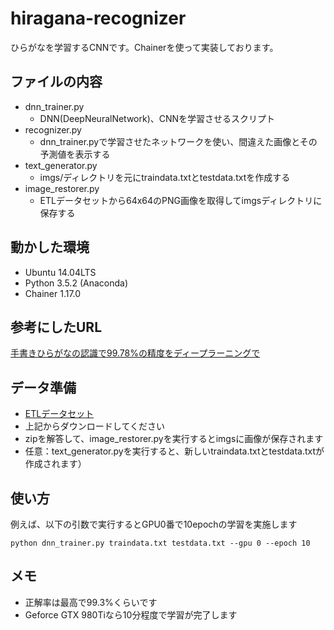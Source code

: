 # hiragana-recognizer
ひらがなを学習するCNNです。Chainerを使って実装しております。

## ファイルの内容
* dnn_trainer.py
  * DNN(DeepNeuralNetwork)、CNNを学習させるスクリプト
* recognizer.py
  + dnn_trainer.pyで学習させたネットワークを使い、間違えた画像とその予測値を表示する
* text_generator.py
  + imgs/ディレクトリを元にtraindata.txtとtestdata.txtを作成する
* image_restorer.py
  + ETLデータセットから64x64のPNG画像を取得してimgsディレクトリに保存する

## 動かした環境
* Ubuntu 14.04LTS
* Python 3.5.2 (Anaconda)
* Chainer 1.17.0

## 参考にしたURL
[手書きひらがなの認識で99.78%の精度をディープラーニングで](http://qiita.com/yukoba/items/7a687e44395783eb32b1)

## データ準備
* [ETLデータセット](http://etlcdb.db.aist.go.jp/?page_id=2461)  
* 上記からダウンロードしてください
* zipを解答して、image_restorer.pyを実行するとimgsに画像が保存されます
* 任意：text_generator.pyを実行すると、新しいtraindata.txtとtestdata.txtが作成されます）

## 使い方
例えば、以下の引数で実行するとGPU0番で10epochの学習を実施します
```
python dnn_trainer.py traindata.txt testdata.txt --gpu 0 --epoch 10
```

## メモ
* 正解率は最高で99.3%くらいです
* Geforce GTX 980Tiなら10分程度で学習が完了します